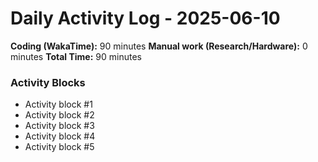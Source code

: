 # Daily Activity Log - 2025-06-10

**Coding (WakaTime):** 90 minutes
**Manual work (Research/Hardware):** 0 minutes
**Total Time:** 90 minutes

### Activity Blocks
- Activity block #1
- Activity block #2
- Activity block #3
- Activity block #4
- Activity block #5
